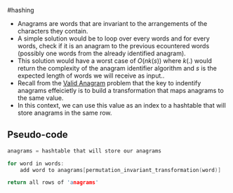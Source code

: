 #hashing 
- Anagrams are words that are invariant to the arrangements of the characters they contain.
- A simple solution would be to loop over every words and for every words, check if it is an anagram to the previous ecountered words (possibly one words from the already identified anagram). 
- This solution would have a worst case of $O(nk(s))$  where $k(.)$ would return the complexity of the anagram identifier algorithm and $s$ is the expected length of words we will receive as input..
- Recall from the [Valid Anagram](https://leetcode.com/problems/valid-anagram/) problem that the key to indentify anagrams effeicietly is to build a transformation that maps anagrams to the same value.
- In this context, we can use this value as an index to a hashtable that will store anagrams in the same row.

## Pseudo-code

```c
anagrams = hashtable that will store our anagrams

for word in words:
	add word to anagrams[permutation_invariant_transformation(word)]

return all rows of 'anagrams'
```